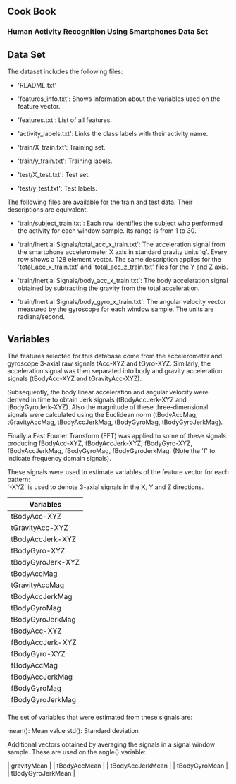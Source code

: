 ## Cook Book 
### Human Activity Recognition Using Smartphones Data Set

## Data Set 
The dataset includes the following files:

- 'README.txt'

- 'features_info.txt': Shows information about the variables used on the feature vector.

- 'features.txt': List of all features.

- 'activity_labels.txt': Links the class labels with their activity name.

- 'train/X_train.txt': Training set.

- 'train/y_train.txt': Training labels.

- 'test/X_test.txt': Test set.

- 'test/y_test.txt': Test labels.

The following files are available for the train and test data. Their descriptions are equivalent. 

- 'train/subject_train.txt': Each row identifies the subject who performed the activity for each window sample. Its range is from 1 to 30. 

- 'train/Inertial Signals/total_acc_x_train.txt': The acceleration signal from the smartphone accelerometer X axis in standard gravity units 'g'. Every row shows a 128 element vector. The same description applies for the 'total_acc_x_train.txt' and 'total_acc_z_train.txt' files for the Y and Z axis. 

- 'train/Inertial Signals/body_acc_x_train.txt': The body acceleration signal obtained by subtracting the gravity from the total acceleration. 

- 'train/Inertial Signals/body_gyro_x_train.txt': The angular velocity vector measured by the gyroscope for each window sample. The units are radians/second. 

## Variables 
The features selected for this database come from the accelerometer and gyroscope 3-axial raw signals tAcc-XYZ and tGyro-XYZ. Similarly, the acceleration signal was then separated into body and gravity acceleration signals (tBodyAcc-XYZ and tGravityAcc-XYZ).

Subsequently, the body linear acceleration and angular velocity were derived in time to obtain Jerk signals (tBodyAccJerk-XYZ and tBodyGyroJerk-XYZ). Also the magnitude of these three-dimensional signals were calculated using the Euclidean norm (tBodyAccMag, tGravityAccMag, tBodyAccJerkMag, tBodyGyroMag, tBodyGyroJerkMag). 

Finally a Fast Fourier Transform (FFT) was applied to some of these signals producing fBodyAcc-XYZ, fBodyAccJerk-XYZ, fBodyGyro-XYZ, fBodyAccJerkMag, fBodyGyroMag, fBodyGyroJerkMag. (Note the 'f' to indicate frequency domain signals). 

These signals were used to estimate variables of the feature vector for each pattern:  
'-XYZ' is used to denote 3-axial signals in the X, Y and Z directions.

| Variables 		|
|---------------------------------	|
| tBodyAcc-XYZ 		|
| tGravityAcc-XYZ 		|
| tBodyAccJerk-XYZ 	|
| tBodyGyro-XYZ 		|
| tBodyGyroJerk-XYZ 	|
| tBodyAccMag 		|
| tGravityAccMag 		|
| tBodyAccJerkMag 		|
| tBodyGyroMag 		|
| tBodyGyroJerkMag 	|
| fBodyAcc-XYZ 		|
| fBodyAccJerk-XYZ 	|
| fBodyGyro-XYZ 		|
| fBodyAccMag 		|
| fBodyAccJerkMag 		|
| fBodyGyroMag 		|
| fBodyGyroJerkMag 	|

The set of variables that were estimated from these signals are: 

mean(): Mean value
std(): Standard deviation

Additional vectors obtained by averaging the signals in a signal window sample. These are used on the angle() variable:

| gravityMean		|
| tBodyAccMean		|
| tBodyAccJerkMean	|
| tBodyGyroMean		|
| tBodyGyroJerkMean	|